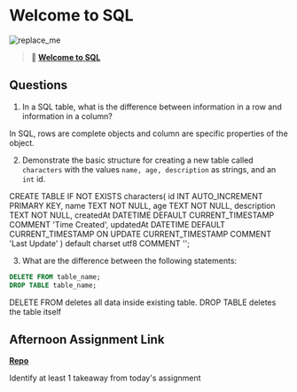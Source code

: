 # Welcome to SQL

![replace_me](https://codeworks.blob.core.windows.net/public/assets/img/illustrations/placeholder.svg)

> **📖 [Welcome to SQL](https://codeworksacademy.com/fs-student-guide/resources/wk11/01-MySQL-GettingStarted)**

## Questions

1. In a SQL table, what is the difference between information in a row and information in a column?

In SQL, rows are complete objects and column are specific properties of the object.

2. Demonstrate the basic structure for creating a new table called `characters` with the values `name, age, description` as strings, and an `int` id.

CREATE TABLE IF NOT EXISTS characters(
  id INT AUTO_INCREMENT PRIMARY KEY,
  name TEXT NOT NULL,
  age TEXT NOT NULL,
  description TEXT NOT NULL,
  createdAt DATETIME DEFAULT CURRENT_TIMESTAMP COMMENT 'Time Created',
  updatedAt DATETIME DEFAULT CURRENT_TIMESTAMP ON UPDATE CURRENT_TIMESTAMP COMMENT 'Last Update'
) default charset utf8 COMMENT '';

3. What are the difference between the following statements: 
```sql
DELETE FROM table_name; 
DROP TABLE table_name;
```
DELETE FROM deletes all data inside existing table.
DROP TABLE deletes the table itself

## Afternoon Assignment Link

**[Repo](https://github.com/ScottTLyman/gregslist.git)**

Identify at least 1 takeaway from today's assignment
